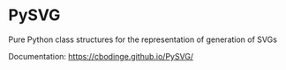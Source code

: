 # PySVG
Pure Python class structures for the representation of generation of SVGs


Documentation: https://cbodinge.github.io/PySVG/

